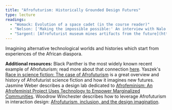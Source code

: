 ```yaml
---
title: "Afrofuturism: Historically Grounded Design Futures"
type: lecture
readings:
  - "Womack: Evolution of a space cadet (in the course reader)"
  - "Nelson: ['Making the impossible possible:' An interview with Nalo Hopkinson](http://socialtext.dukejournals.org/content/20/2_71/97)"
  - "Sargent: [Afrofuturist museum mines artifacts from the future](https://www.vice.com/en_us/article/8qv34x/afrofuturist-museum-artifacts-from-the-future)"
---
```

Imagining alternative technological worlds and histories which start from experiences of the African diaspora.

**Additional resources:** Black Panther is the most widely known recent example of Afrofuturism; read more about that connection [here](https://slate.com/technology/2018/02/what-black-panther-could-mean-for-the-afrofuturism-movement.html). Yaszek's [Race in science fiction: The case of Afrofuturism](http://virtual-sf.com/wp-content/uploads/2013/08/Yaszek.pdf) is a great overview and history of Afrofuturist science fiction and how it imagines new futures. Jasmine Weber describes a design lab dedicated to [Afrofeminism: An Afrofeminist Project Uses Technology to Empower Marginalized Communities](https://hyperallergic.com/460424/hyphen-labs/). Woodrow Winchester describes how to leverage Afrofuturism in interaction design: [Afrofuturism, inclusion, and the design imagination](http://interactions.acm.org/archive/view/march-april-2018/afrofuturism-inclusion-and-the-design-imagination).